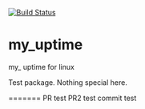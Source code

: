 [![Build Status](https://travis-ci.org/mehmetg/my_uptime.svg?branch=master)](https://travis-ci.org/mehmetg/my_uptime)

# my_uptime

my_ uptime for linux

Test package. Nothing special here.

=======
PR test
PR2 test
commit test

